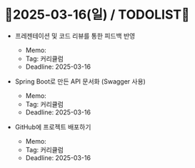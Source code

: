 # 📝2025-03-16(일) / TODOLIST📝
- 프레젠테이션 및 코드 리뷰를 통한 피드백 반영
  - Memo: 
  - Tag: 커리큘럼
  - Deadline: 2025-03-16

- Spring Boot로 만든 API 문서화 (Swagger 사용)
  - Memo: 
  - Tag: 커리큘럼
  - Deadline: 2025-03-16

- GitHub에 프로젝트 배포하기
  - Memo: 
  - Tag: 커리큘럼
  - Deadline: 2025-03-16